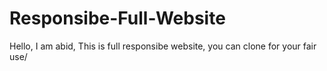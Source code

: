 # Responsibe-Full-Website
Hello, I am abid, This is full responsibe website, you can clone for your fair use/

